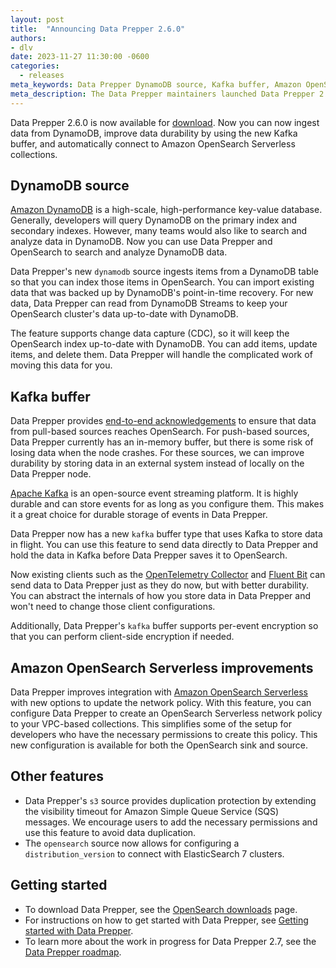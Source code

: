 ```yaml
---
layout: post
title:  "Announcing Data Prepper 2.6.0"
authors:
- dlv
date: 2023-11-27 11:30:00 -0600
categories:
  - releases
meta_keywords: Data Prepper DynamoDB source, Kafka buffer, Amazon OpenSearch Serverless network policy
meta_description: The Data Prepper maintainers launched Data Prepper 2.6.0 with DynamoDB ingestion, improved durability with a Kafka buffer, better support for Amazon OpenSearch Serverless, and more.
---
```


Data Prepper 2.6.0 is now available for [download](https://opensearch.org/downloads.html#data-prepper).
Now you can now ingest data from DynamoDB, improve data durability by using the new Kafka buffer, and automatically connect to Amazon OpenSearch Serverless collections.


## DynamoDB source

[Amazon DynamoDB](https://aws.amazon.com/dynamodb/) is a high-scale, high-performance key-value database.
Generally, developers will query DynamoDB on the primary index and secondary indexes.
However, many teams would also like to search and analyze data in DynamoDB.
Now you can use Data Prepper and OpenSearch to search and analyze DynamoDB data.

Data Prepper's new `dynamodb` source ingests items from a DynamoDB table so that you can index those items in OpenSearch.
You can import existing data that was backed up by DynamoDB's point-in-time recovery.
For new data, Data Prepper can read from DynamoDB Streams to keep your OpenSearch cluster's data up-to-date with DynamoDB.

The feature supports change data capture (CDC), so it will keep the OpenSearch index up-to-date with DynamoDB.
You can add items, update items, and delete them.
Data Prepper will handle the complicated work of moving this data for you.

## Kafka buffer

Data Prepper provides [end-to-end acknowledgements]({{site.baseurl}}/blog/End-to-end-acknowledgements-in-Data-Prepper) to ensure that data from pull-based sources reaches OpenSearch.
For push-based sources, Data Prepper currently has an in-memory buffer, but there is some risk of losing data when the node crashes.
For these sources, we can improve durability by storing data in an external system instead of locally on the Data Prepper node.

[Apache Kafka](https://kafka.apache.org/) is an open-source event streaming platform.
It is highly durable and can store events for as long as you configure them.
This makes it a great choice for durable storage of events in Data Prepper.

Data Prepper now has a new `kafka` buffer type that uses Kafka to store data in flight.
You can use this feature to send data directly to Data Prepper and hold the data in Kafka before Data Prepper saves it to OpenSearch.

Now existing clients such as the [OpenTelemetry Collector](https://opentelemetry.io/docs/collector/) and [Fluent Bit](https://fluentbit.io/) can send data to Data Prepper just as they do now, but with better durability.
You can abstract the internals of how you store data in Data Prepper and won't need to change those client configurations.

Additionally, Data Prepper's `kafka` buffer supports per-event encryption so that you can perform client-side encryption if needed.

## Amazon OpenSearch Serverless improvements

Data Prepper improves integration with [Amazon OpenSearch Serverless](https://aws.amazon.com/opensearch-service/features/serverless/) with new options to update the network policy.
With this feature, you can configure Data Prepper to create an OpenSearch Serverless network policy to your VPC-based collections.
This simplifies some of the setup for developers who have the necessary permissions to create this policy.
This new configuration is available for both the OpenSearch sink and source.

## Other features

* Data Prepper's `s3` source provides duplication protection by extending the visibility timeout for Amazon Simple Queue Service (SQS) messages. We encourage users to add the necessary permissions and use this feature to avoid data duplication.
* The `opensearch` source now allows for configuring a `distribution_version` to connect with ElasticSearch 7 clusters.


## Getting started

* To download Data Prepper, see the [OpenSearch downloads](https://opensearch.org/downloads.html) page.
* For instructions on how to get started with Data Prepper, see [Getting started with Data Prepper](https://opensearch.org/docs/latest/data-prepper/getting-started/).
* To learn more about the work in progress for Data Prepper 2.7, see the [Data Prepper roadmap](https://github.com/opensearch-project/data-prepper/projects/1).
